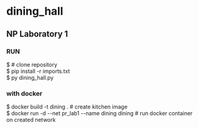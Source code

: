 # dining_hall

## NP Laboratory 1

### RUN

$ # clone repository <br />
$ pip install -r imports.txt <br />
$ py dining_hall.py <br />

### with docker

$ docker build -t dining . # create kitchen image <br />
$ docker run -d --net pr_lab1 --name dining dining # run docker container on created network <br />
